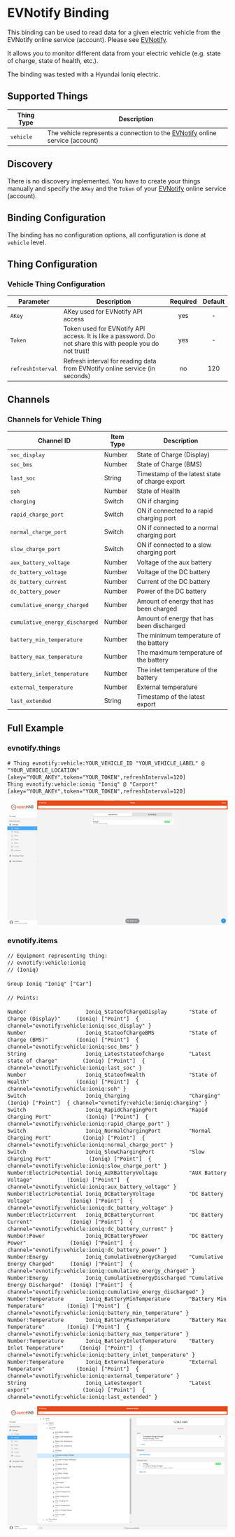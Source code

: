 # EVNotify Binding

This binding can be used to read data for a given electric vehicle from the EVNotify online service (account). Please see [EVNotify](https://evnotify.de/).

It allows you to monitor different data from your electric vehicle (e.g. state of charge, state of health, etc.).

The binding was tested with a Hyundai Ioniq electric.

## Supported Things

| Thing Type | Description |
| ---------- | ----------- |
| `vehicle`  | The vehicle represents a connection to the [EVNotify](https://evnotify.de/) online service (account) |

## Discovery

There is no discovery implemented. You have to create your things manually and specify the `AKey` and the `Token` of your [EVNotify](https://evnotify.de/) online service (account).

## Binding Configuration

The binding has no configuration options, all configuration is done at `vehicle` level.

## Thing Configuration

### Vehicle Thing Configuration

| Parameter         | Description | Required | Default |
| ----------------- | ----------- | :------: | :-----: |
| `AKey`            | AKey used for EVNotify API access | yes | - |
| `Token`           | Token used for EVNotify API access. It is like a password. Do not share this with people you do not trust! | yes | - |
| `refreshInterval` | Refresh interval for reading data from EVNotify online service (in seconds) | no | 120 |

## Channels

### Channels for Vehicle Thing

| Channel ID                     | Item Type | Description                                    |
| ------------------------------ | --------- | ---------------------------------------------- |
| `soc_display`                  | Number    | State of Charge (Display)                      |
| `soc_bms`                      | Number    | State of Charge (BMS)                          |
| `last_soc`                     | String    | Timestamp of the latest state of charge export |
| `soh`                          | Number    | State of Health                                |
| `charging`                     | Switch    | ON if charging                                 |
| `rapid_charge_port`            | Switch    | ON if connected to a rapid charging port       |
| `normal_charge_port`           | Switch    | ON if connected to a normal charging port      |
| `slow_charge_port`             | Switch    | ON if connected to a slow charging port        |
| `aux_battery_voltage`          | Number    | Voltage of the aux battery                     |
| `dc_battery_voltage`           | Number    | Voltage of the DC battery                      |
| `dc_battery_current`           | Number    | Current of the DC battery                      |
| `dc_battery_power`             | Number    | Power of the DC battery                        |
| `cumulative_energy_charged`    | Number    | Amount of energy that has been charged         |
| `cumulative_energy_discharged` | Number    | Amount of energy that has been discharged      |
| `battery_min_temperature`      | Number    | The minimum temperature of the battery         |
| `battery_max_temperature`      | Number    | The maximum temperature of the battery         |
| `battery_inlet_temperature`    | Number    | The inlet temperature of the battery           |
| `external_temperature`         | Number    | External temperature                           |
| `last_extended`                | String    | Timestamp of the latest export                 |                                                                                 |

## Full Example

### evnotify.things

```properties
# Thing evnotify:vehicle:YOUR_VEHICLE_ID "YOUR_VEHICLE_LABEL" @ "YOUR_VEHICLE_LOCATION" [akey="YOUR_AKEY",token="YOUR_TOKEN",refreshInterval=120]
Thing evnotify:vehicle:ioniq "Ioniq" @ "Carport" [akey="YOUR_AKEY",token="YOUR_TOKEN",refreshInterval=120]
```

![EV Notify Vehicle Things Example](doc/img/Things.png)

### evnotify.items

```properties
// Equipment representing thing:
// evnotify:vehicle:ioniq
// (Ioniq)

Group Ioniq "Ioniq" ["Car"]

// Points:

Number                   Ioniq_StateofChargeDisplay       "State of Charge (Display)"     (Ioniq) ["Point"]  { channel="evnotify:vehicle:ioniq:soc_display" }                  
Number                   Ioniq_StateofChargeBMS           "State of Charge (BMS)"         (Ioniq) ["Point"]  { channel="evnotify:vehicle:ioniq:soc_bms" }                      
String                   Ioniq_Lateststateofcharge        "Latest state of charge"        (Ioniq) ["Point"]  { channel="evnotify:vehicle:ioniq:last_soc" }                     
Number                   Ioniq_StateofHealth              "State of Health"               (Ioniq) ["Point"]  { channel="evnotify:vehicle:ioniq:soh" }                          
Switch                   Ioniq_Charging                   "Charging"                      (Ioniq) ["Point"]  { channel="evnotify:vehicle:ioniq:charging" }                     
Switch                   Ioniq_RapidChargingPort          "Rapid Charging Port"           (Ioniq) ["Point"]  { channel="evnotify:vehicle:ioniq:rapid_charge_port" }            
Switch                   Ioniq_NormalChargingPort         "Normal Charging Port"          (Ioniq) ["Point"]  { channel="evnotify:vehicle:ioniq:normal_charge_port" }           
Switch                   Ioniq_SlowChargingPort           "Slow Charging Port"            (Ioniq) ["Point"]  { channel="evnotify:vehicle:ioniq:slow_charge_port" }             
Number:ElectricPotential Ioniq_AUXBatteryVoltage          "AUX Battery Voltage"           (Ioniq) ["Point"]  { channel="evnotify:vehicle:ioniq:aux_battery_voltage" }          
Number:ElectricPotential Ioniq_DCBatteryVoltage           "DC Battery Voltage"            (Ioniq) ["Point"]  { channel="evnotify:vehicle:ioniq:dc_battery_voltage" } 
Number:ElectricCurrent   Ioniq_DCBatteryCurrent           "DC Battery Current"            (Ioniq) ["Point"]  { channel="evnotify:vehicle:ioniq:dc_battery_current" }                       
Number:Power             Ioniq_DCBatteryPower             "DC Battery Power"              (Ioniq) ["Point"]  { channel="evnotify:vehicle:ioniq:dc_battery_power" }             
Number:Energy            Ioniq_CumulativeEnergyCharged    "Cumulative Energy Charged"     (Ioniq) ["Point"]  { channel="evnotify:vehicle:ioniq:cumulative_energy_charged" }    
Number:Energy            Ioniq_CumulativeEnergyDischarged "Cumulative Energy Discharged"  (Ioniq) ["Point"]  { channel="evnotify:vehicle:ioniq:cumulative_energy_discharged" } 
Number:Temperature       Ioniq_BatteryMinTemperature      "Battery Min Temperature"       (Ioniq) ["Point"]  { channel="evnotify:vehicle:ioniq:battery_min_temperature" }      
Number:Temperature       Ioniq_BatteryMaxTemperature      "Battery Max Temperature"       (Ioniq) ["Point"]  { channel="evnotify:vehicle:ioniq:battery_max_temperature" }      
Number:Temperature       Ioniq_BatteryInletTemperature    "Battery Inlet Temperature"     (Ioniq) ["Point"]  { channel="evnotify:vehicle:ioniq:battery_inlet_temperature" }    
Number:Temperature       Ioniq_ExternalTemperature        "External Temperature"          (Ioniq) ["Point"]  { channel="evnotify:vehicle:ioniq:external_temperature" }         
String                   Ioniq_Latestexport               "Latest export"                 (Ioniq) ["Point"]  { channel="evnotify:vehicle:ioniq:last_extended" }       
```

![EV Notify Vehicle Model Example](doc/img/Model.png)
